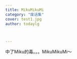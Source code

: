 ```yaml
---
title: MikuMikuMi
category: "废话集"
cover: test1.jpg
author: todaylg



---
```


中了Miku的毒。。。MikuMikuMi～
